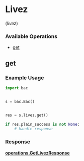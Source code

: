 # Livez
(*livez*)

### Available Operations

* [get](#get)

## get

### Example Usage

```python
import bac


s = bac.Bac()


res = s.livez.get()

if res.plain_success is not None:
    # handle response
```


### Response

**[operations.GetLivezResponse](../../models/operations/getlivezresponse.md)**

